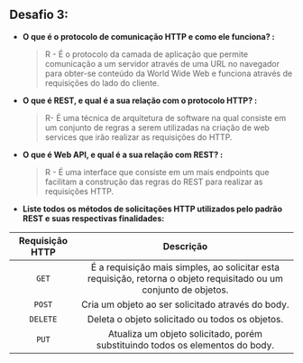 ## Desafio 3:

- **O que é o protocolo de comunicação HTTP e como ele funciona? :**

  > R - É o protocolo da camada de aplicação que permite comunicação a um servidor 
  > através de uma URL no navegador para obter-se conteúdo da World Wide Web e funciona
  > através de requisições do lado do cliente.
  

- **O que é REST, e qual é a sua relação com o protocolo HTTP? :**

  > R- É uma técnica de arquitetura de software na qual consiste em um 
  > conjunto de regras a serem utilizadas na criação de web services 
  > que irão realizar as requisições do HTTP.
  

- **O que é Web API, e qual é a sua relação com REST? :**

  > R -  É uma interface que consiste em um mais endpoints que facilitam a
  > construção das regras do REST para realizar as requisições HTTP.

- **Liste todos os métodos de solicitações HTTP utilizados pelo padrão REST e suas
  respectivas finalidades:**

| Requisição HTTP |                                                     Descrição                                                      |
|:---------------:|:------------------------------------------------------------------------------------------------------------------:|
|      `GET`      | É a requisição mais simples, ao solicitar esta requisição, retorna o objeto requisitado ou um conjunto de objetos. |
|     `POST`      |                                 Cria um objeto ao ser solicitado através do body.                                  |
|    `DELETE`     |                                 Deleta o objeto  solicitado  ou todos os objetos.                                  |
|      `PUT`      |                   Atualiza um objeto solicitado, porém substituindo todos os elementos do body.                    |
   
